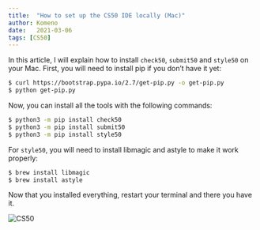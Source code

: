 ```yaml
---
title:  "How to set up the CS50 IDE locally (Mac)"
author: Komeno
date:   2021-03-06
tags: [CS50]
---
```


In this article, I will explain how to install `check50`, `submit50` and `style50` on your Mac.
First, you will need to install pip if you don’t have it yet:
```bash
$ curl https://bootstrap.pypa.io/2.7/get-pip.py -o get-pip.py
$ python get-pip.py
```
Now, you can install all the tools with the following commands:
```bash
$ python3 -m pip install check50
$ python3 -m pip install submit50
$ python3 -m pip install style50
```
For `style50`, you will need to install libmagic and astyle to make it work properly:
```bash
$ brew install libmagic
$ brew install astyle
```
Now that you installed everything, restart your terminal and there you have it.

![CS50](https://user-images.githubusercontent.com/48802655/121961672-1772d480-cd3e-11eb-9b58-1d71c5a3ae70.png)
